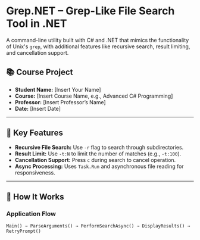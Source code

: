 # Grep.NET – Grep-Like File Search Tool in .NET

A command-line utility built with C# and .NET that mimics the functionality of Unix's `grep`, with additional features like recursive search, result limiting, and cancellation support.

## 📚 Course Project

- **Student Name:** [Insert Your Name]  
- **Course:** [Insert Course Name, e.g., Advanced C# Programming]  
- **Professor:** [Insert Professor’s Name]  
- **Date:** [Insert Date]

---

## 🚀 Key Features

- **Recursive File Search:** Use `-r` flag to search through subdirectories.
- **Result Limit:** Use `-t:N` to limit the number of matches (e.g., `-t:100`).
- **Cancellation Support:** Press `c` during search to cancel operation.
- **Async Processing:** Uses `Task.Run` and asynchronous file reading for responsiveness.

---

## 🧠 How It Works

### Application Flow

```plaintext
Main() → ParseArguments() → PerformSearchAsync() → DisplayResults() → RetryPrompt()
